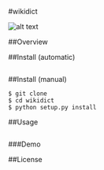 
#wikidict

![alt text](https://travis-ci.org/walidsa3d/wikidict.svg, "Build")

##Overview

##Install (automatic)
```
```
##Install (manual)
```
$ git clone 
$ cd wikidict
$ python setup.py install
```
##Usage
```
```
###Demo


##License
